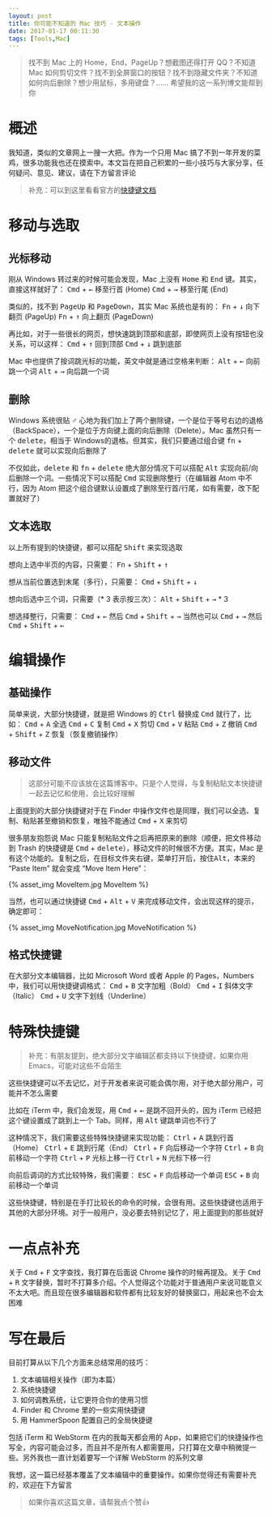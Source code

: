 ```yaml
---
layout: post
title: 你可能不知道的 Mac 技巧 - 文本操作
date: 2017-01-17 00:11:30
tags: [Tools,Mac]
---
```


> 找不到 Mac 上的 Home，End，PageUp？想截图还得打开 QQ？不知道 Mac 如何剪切文件？找不到全屏窗口的按钮？找不到隐藏文件夹？不知道如何向后删除？想少用鼠标，多用键盘？……
> 希望我的这一系列博文能帮到你

# 概述
我知道，类似的文章网上一搜一大把。作为一个只用 Mac 搞了不到一年开发的菜鸡，很多功能我也还在摸索中。本文旨在把自己积累的一些小技巧与大家分享，任何疑问、意见、建议，请在下方留言评论

> 补充：可以到这里看看官方的[快捷键文档][1]

# 移动与选取
## 光标移动
刚从 Windows 转过来的时候可能会发现，Mac 上没有 <kbd>Home</kbd> 和 <kbd>End</kbd> 键。其实，直接这样就好了：
<kbd>Cmd</kbd> + <kbd>←</kbd> 移至行首 (Home)
<kbd>Cmd</kbd> + <kbd>→</kbd> 移至行尾 (End)

类似的，找不到 <kbd>PageUp</kbd> 和 <kbd>PageDown</kbd>，其实 Mac 系统也是有的：
<kbd>Fn</kbd> + <kbd>↓</kbd> 向下翻页 (PageUp)
<kbd>Fn</kbd> + <kbd>↑</kbd> 向上翻页 (PageDown)

再比如，对于一些很长的网页，想快速跳到顶部和底部，即使网页上没有按钮也没关系，可以这样：
<kbd>Cmd</kbd> + <kbd>↑</kbd> 回到顶部
<kbd>Cmd</kbd> + <kbd>↓</kbd> 跳到底部

Mac 中也提供了按词跳光标的功能，英文中就是通过空格来判断：
<kbd>Alt</kbd> + <kbd>←</kbd> 向前跳一个词
<kbd>Alt</kbd> + <kbd>→</kbd> 向后跳一个词
<!-- more -->

## 删除
Windows 系统很贴 ♂ 心地为我们加上了两个删除键，一个是位于等号右边的退格（BackSpace），一个是位于方向键上面的向后删除（Delete）。Mac 虽然只有一个 <kbd>delete</kbd>，相当于 Windows的退格。但其实，我们只要通过组合键 <kbd>fn</kbd> + <kbd>delete</kbd> 就可以实现向后删除了

不仅如此，<kbd>delete</kbd> 和 <kbd>fn</kbd> + <kbd>delete</kbd> 绝大部分情况下可以搭配 <kbd>Alt</kbd> 实现向前/向后删除一个词。一些情况下可以搭配 <kbd>Cmd</kbd> 实现删除整行（在编辑器 Atom 中不行，因为 Atom 把这个组合键默认设置成了删除至行首/行尾，如有需要，改下配置就好了）

## 文本选取
以上所有提到的快捷键，都可以搭配 <kbd>Shift</kbd> 来实现选取

想向上选中半页的内容，只需要：
<kbd>Fn</kbd> + <kbd>Shift</kbd> + <kbd>↑</kbd>

想从当前位置选到末尾（多行），只需要：
<kbd>Cmd</kbd> + <kbd>Shift</kbd> + <kbd>↓</kbd>

想向后选中三个词，只需要（\* 3 表示按三次）：
<kbd>Alt</kbd> + <kbd>Shift</kbd> + <kbd>→</kbd> \* 3

想选择整行，只需要：
<kbd>Cmd</kbd> + <kbd>←</kbd> 然后 <kbd>Cmd</kbd> + <kbd>Shift</kbd> + <kbd>→</kbd>
当然也可以 <kbd>Cmd</kbd> + <kbd>→</kbd> 然后 <kbd>Cmd</kbd> + <kbd>Shift</kbd> + <kbd>←</kbd>

# 编辑操作
## 基础操作
简单来说，大部分快捷键，就是把 Windows 的 <kbd>Ctrl</kbd> 替换成 <kbd>Cmd</kbd> 就行了，比如：
<kbd>Cmd</kbd> + <kbd>A</kbd> 全选
<kbd>Cmd</kbd> + <kbd>C</kbd> 复制
<kbd>Cmd</kbd> + <kbd>X</kbd> 剪切
<kbd>Cmd</kbd> + <kbd>V</kbd> 粘贴
<kbd>Cmd</kbd> + <kbd>Z</kbd> 撤销
<kbd>Cmd</kbd> + <kbd>Shift</kbd> + <kbd>Z</kbd> 恢复（恢复撤销操作）

## 移动文件
> 这部分可能不应该放在这篇博客中。只是个人觉得，与复制粘贴文本快捷键一起去记忆和使用，会比较好理解

上面提到的大部分快捷键对于在 Finder 中操作文件也是同理，我们可以全选、复制、粘贴甚至撤销和恢复，唯独不能通过 <kbd>Cmd</kbd> + <kbd>X</kbd> 来剪切

很多朋友抱怨说 Mac 只能复制粘贴文件之后再把原来的删除（顺便，把文件移动到 Trash 的快捷键是 <kbd>Cmd</kbd> + <kbd>delete</kbd>），移动文件的时候很不方便。其实，Mac 是有这个功能的。复制之后，在目标文件夹右键，菜单打开后，按住<kbd>Alt</kbd>，本来的 “Paste Item” 就会变成 “Move Item Here”：

{% asset_img MoveItem.jpg MoveItem %}

当然，也可以通过快捷键 <kbd>Cmd</kbd> + <kbd>Alt</kbd> + <kbd>V</kbd> 来完成移动文件，会出现这样的提示，确定即可：

{% asset_img MoveNotification.jpg MoveNotification %}

## 格式快捷键
在大部分文本编辑器，比如 Microsoft Word 或者 Apple 的 Pages，Numbers 中，我们可以用快捷键调格式：
<kbd>Cmd</kbd> + <kbd>B</kbd> 文字加粗（Bold）
<kbd>Cmd</kbd> + <kbd>I</kbd> 斜体文字（Italic）
<kbd>Cmd</kbd> + <kbd>U</kbd> 文字下划线（Underline）

# 特殊快捷键
> 补充：有朋友提到，绝大部分文字编辑区都支持以下快捷键，如果你用 Emacs，可能对这些不会陌生

这些快捷键可以不去记忆，对于开发者来说可能会偶尔用，对于绝大部分用户，可能并不怎么需要

比如在 iTerm 中，我们会发现，用 <kbd>Cmd</kbd> + <kbd>←</kbd> 是跳不回开头的，因为 iTerm 已经把这个键设置成了跳到上一个 Tab。同样，用 <kbd>Alt</kbd> 键跳单词也不行了

这种情况下，我们需要这些特殊快捷键来实现功能：
<kbd>Ctrl</kbd> + <kbd>A</kbd> 跳到行首（Home）
<kbd>Ctrl</kbd> + <kbd>E</kbd> 跳到行尾（End）
<kbd>Ctrl</kbd> + <kbd>F</kbd> 向后移动一个字符
<kbd>Ctrl</kbd> + <kbd>B</kbd> 向前移动一个字符
<kbd>Ctrl</kbd> + <kbd>P</kbd> 光标上移一行
<kbd>Ctrl</kbd> + <kbd>N</kbd> 光标下移一行

向前后调词的方式比较特殊，我们需要：
<kbd>ESC</kbd> + <kbd>F</kbd> 向后移动一个单词
<kbd>ESC</kbd> + <kbd>B</kbd> 向前移动一个单词

这些快捷键，特别是在手打比较长的命令的时候，会很有用。这些快捷键也适用于其他的大部分环境。对于一般用户，没必要去特别记忆了，用上面提到的那些就好

# 一点点补充
关于 <kbd>Cmd</kbd> + <kbd>F</kbd> 文字查找，我打算在后面说 Chrome 操作的时候再提及。关于 <kbd>Cmd</kbd> + <kbd>R</kbd> 文字替换，暂时不打算多介绍。个人觉得这个功能对于普通用户来说可能意义不太大吧。而且现在很多编辑器和软件都有比较友好的替换窗口，用起来也不会太困难

# 写在最后
目前打算从以下几个方面来总结常用的技巧：
1. 文本编辑相关操作（即为本篇）
2. 系统快捷键
3. 如何调教系统，让它更符合你的使用习惯
4. Finder 和 Chrome 里的一些实用快捷键
5. 用 HammerSpoon 配置自己的全局快捷键

包括 iTerm 和 WebStorm 在内的我每天都会用的 App，如果把它们的快捷操作也写全，内容可能会过多，而且并不是所有人都需要用，只打算在文章中稍微提一些。另外我也一直计划着要写一个详解 WebStorm 的系列文章

我想，这一篇已经基本覆盖了文本编辑中的重要操作。如果你觉得还有需要补充的，欢迎在下方留言

> 如果你喜欢这篇文章，请帮我点个赞👍

[1]:	https://support.apple.com/zh-cn/HT201236